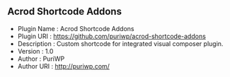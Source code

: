 ## Acrod Shortcode Addons

* Plugin Name		:	Acrod Shortcode Addons
* Plugin URI		: https://github.com/puriwp/acrod-shortcode-addons
* Description		: Custom shortcode for integrated visual composer plugin.
* Version				: 1.0
* Author				: PuriWP
* Author URI		:	http://puriwp.com/
